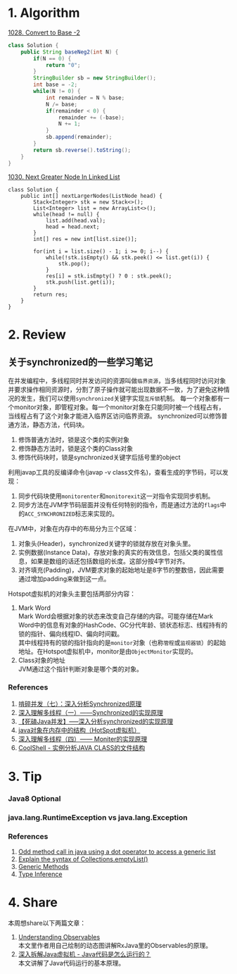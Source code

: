 # 1. Algorithm
[1028. Convert to Base -2](https://leetcode.com/contest/weekly-contest-130/problems/convert-to-base-2/)
```Java        
class Solution {
    public String baseNeg2(int N) {
        if(N == 0) {
            return "0";
        }
        StringBuilder sb = new StringBuilder();
        int base = -2;
        while(N != 0) {
            int remainder = N % base;
            N /= base;
            if(remainder < 0) {
                remainder += (-base);
                N += 1;
            }
            sb.append(remainder);
        }
        return sb.reverse().toString();
    }
}

```
[1030. Next Greater Node In Linked List](https://leetcode.com/contest/weekly-contest-130/problems/next-greater-node-in-linked-list/)
```
class Solution {
    public int[] nextLargerNodes(ListNode head) {
        Stack<Integer> stk = new Stack<>();
        List<Integer> list = new ArrayList<>();
        while(head != null) {
            list.add(head.val);
            head = head.next;
        }
        int[] res = new int[list.size()];
        
        for(int i = list.size() - 1; i >= 0; i--) {
            while(!stk.isEmpty() && stk.peek() <= list.get(i)) {
                stk.pop();
            }
            res[i] = stk.isEmpty() ? 0 : stk.peek();
            stk.push(list.get(i));
        }
        return res;
    }
}
```
# 2. Review
## 关于synchronized的一些学习笔记
在并发编程中，多线程同时并发访问的资源叫做`临界资源`，当多线程同时访问对象并要求操作相同资源时，分割了原子操作就可能出现数据不一致，为了避免这种情况的发生，我们可以使用`synchronized`关键字实现`互斥锁`机制。
每一个对象都有一个monitor对象，即管程对象。每一个monitor对象在只能同时被一个线程占有，当线程占有了这个对象才能进入临界区访问临界资源。
synchronized可以修饰普通方法，静态方法，代码块。
  1. 修饰普通方法时，锁是这个类的实例对象
  2. 修饰静态方法时，锁是这个类的Class对象
  3. 修饰代码块时，锁是synchronized关键字后括号里的object
  
利用javap工具的反编译命令(javap -v class文件名)，查看生成的字节码，可以发现：
  1. 同步代码块使用`monitorenter`和`monitorexit`这一对指令实现同步机制。
  2. 同步方法在JVM字节码层面并没有任何特别的指令，而是通过方法的`flags`中的`ACC_SYNCHRONIZED`标志来实现的。

在JVM中，对象在内存中的布局分为三个区域：
  1. 对象头(Header)，synchronized关键字的锁就存放在对象头里。
  2. 实例数据(Instance Data)，存放对象的真实的有效信息，包括父类的属性信息，如果是数组的话还包括数组的长度。这部分按4字节对齐。
  3. 对齐填充(Padding)，JVM要求对象的起始地址是8字节的整数倍，因此需要通过增加padding来做到这一点。
  
Hotspot虚拟机的对象头主要包括两部分内容：
  1. Mark Word </br>
     Mark Word会根据对象的状态来改变自己存储的内容。可能存储在Mark Word中的信息有对象的HashCode、GC分代年龄、锁状态标志、线程持有的锁的指针、偏向线程ID、偏向时间戳。</br>
     其中线程持有的锁的指针指向的是`monitor`对象（也称`管程`或`监视器锁`）的起始地址。在Hotspot虚拟机中，monitor是由`ObjectMonitor`实现的。
  2. Class对象的地址 </br>
     JVM通过这个指针判断对象是哪个类的对象。

### References
  1. [啃碎并发（七）：深入分析Synchronized原理](https://juejin.im/post/5b4eec7df265da0fa00a118f)
  2. [深入理解多线程（一）——Synchronized的实现原理](www.hollischuang.com/archives/1883)
  3. [【死磕Java并发】—–深入分析synchronized的实现原理](http://cmsblogs.com/?p=2071)
  4. [java对象在内存中的结构（HotSpot虚拟机）](https://www.cnblogs.com/duanxz/p/4967042.html)
  5. [深入理解多线程（四）—— Moniter的实现原理](https://www.hollischuang.com/archives/2030)
  6. [CoolShell - 实例分析JAVA CLASS的文件结构](https://coolshell.cn/articles/9229.html)
  
   
# 3. Tip
### Java8 Optional

### java.lang.RuntimeException vs java.lang.Exception






### References
  1. [Odd method call in java using a dot operator to access a generic list](https://stackoverflow.com/questions/21297979/odd-method-call-in-java-using-a-dot-operator-to-access-a-generic-list)
  2. [Explain the syntax of Collections.<String>emptyList()](https://stackoverflow.com/questions/27683759/explain-the-syntax-of-collections-stringemptylist?noredirect=1&lq=1)
  3. [Generic Methods](https://docs.oracle.com/javase/tutorial/java/generics/methods.html)
  4. [Type Inference](https://docs.oracle.com/javase/tutorial/java/generics/genTypeInference.html)
    
# 4. Share
本周想share以下两篇文章：
  1. [Understanding Observables](https://tomstechnicalblog.blogspot.com/2015_10_01_archive.html) </br>
     本文里作者用自己绘制的动态图讲解RxJava里的Observables的原理。
  2. [深入拆解Java虚拟机 - Java代码是怎么运行的？](https://time.geekbang.org/column/article/11289) </br>
     本文讲解了Java代码运行的基本原理。
